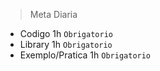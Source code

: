 > Meta Diaria
- Codigo 1h `Obrigatorio`
- Library 1h `Obrigatorio`
- Exemplo/Pratica 1h `Obrigatorio`